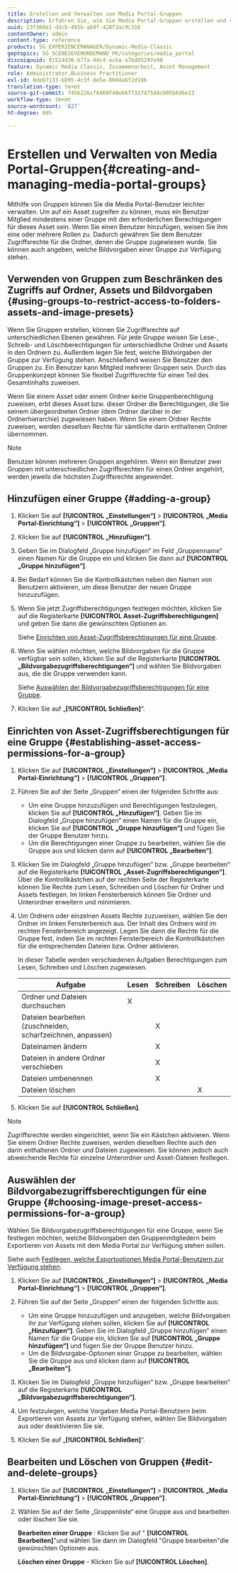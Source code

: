 ```yaml
---
title: Erstellen und Verwalten von Media Portal-Gruppen
description: Erfahren Sie, wie Sie Media Portal-Gruppen erstellen und verwalten.
uuid: 23f360e1-ddcb-491b-ab9f-428f3ac9c316
contentOwner: admin
content-type: reference
products: SG_EXPERIENCEMANAGER/Dynamic-Media-Classic
geptopics: SG_SCENESEVENONDEMAND_PK/categories/media_portal
discoiquuid: 91524d36-b77a-4dc4-acba-a7bd85297e98
feature: Dynamic Media Classic, Zusammenarbeit, Asset Management
role: Administrator,Business Practitioner
exl-id: 0deb7133-b895-4c3f-8e5e-8604a6f2d16b
translation-type: tm+mt
source-git-commit: 7456226cf6469f40e66ff327475d4c605b6d6e13
workflow-type: tm+mt
source-wordcount: '827'
ht-degree: 86%

---
```


# Erstellen und Verwalten von Media Portal-Gruppen{#creating-and-managing-media-portal-groups}

Mithilfe von *Gruppen* können Sie die Media Portal-Benutzer leichter verwalten. Um auf ein Asset zugreifen zu können, muss ein Benutzer Mitglied mindestens einer Gruppe mit den erforderlichen Berechtigungen für dieses Asset sein. Wenn Sie einen Benutzer hinzufügen, weisen Sie ihm eine oder mehrere Rollen zu. Dadurch gewähren Sie dem Benutzer Zugriffsrechte für die Ordner, denen die Gruppe zugewiesen wurde. Sie können auch angeben, welche Bildvorgaben einer Gruppe zur Verfügung stehen.

## Verwenden von Gruppen zum Beschränken des Zugriffs auf Ordner, Assets und Bildvorgaben  {#using-groups-to-restrict-access-to-folders-assets-and-image-presets}

Wenn Sie Gruppen erstellen, können Sie Zugriffsrechte auf unterschiedlichen Ebenen gewähren. Für jede Gruppe weisen Sie Lese-, Schreib- und Löschberechtigungen für unterschiedliche Ordner und Assets in den Ordnern zu. Außerdem legen Sie fest, welche Bildvorgaben der Gruppe zur Verfügung stehen. Anschließend weisen Sie Benutzer den Gruppen zu. Ein Benutzer kann Mitglied mehrerer Gruppen sein. Durch das Gruppenkonzept können Sie flexibel Zugriffsrechte für einen Teil des Gesamtinhalts zuweisen.

Wenn Sie einem Asset oder einem Ordner keine Gruppenberechtigung zuweisen, erbt dieses Asset bzw. dieser Ordner die Berechtigungen, die Sie seinem übergeordneten Ordner (dem Ordner darüber in der Ordnerhierarchie) zugewiesen haben. Wenn Sie einem Ordner Rechte zuweisen, werden dieselben Rechte für sämtliche darin enthaltenen Ordner übernommen.

>[!NOTE]
>
>Benutzer können mehreren Gruppen angehören. Wenn ein Benutzer zwei Gruppen mit unterschiedlichen Zugriffsrechten für einen Ordner angehört, werden jeweils die höchsten Zugriffsrechte angewendet.

## Hinzufügen einer Gruppe  {#adding-a-group}

1. Klicken Sie auf **[!UICONTROL „Einstellungen“]** > **[!UICONTROL „Media Portal-Einrichtung“]** > **[!UICONTROL „Gruppen“]**.
1. Klicken Sie auf **[!UICONTROL „Hinzufügen“]**.
1. Geben Sie im Dialogfeld „Gruppe hinzufügen“ im Feld „Gruppenname“ einen Namen für die Gruppe ein und klicken Sie dann auf **[!UICONTROL „Gruppe hinzufügen“]**.
1. Bei Bedarf können Sie die Kontrollkästchen neben den Namen von Benutzern aktivieren, um diese Benutzer der neuen Gruppe hinzuzufügen.
1. Wenn Sie jetzt Zugriffsberechtigungen festlegen möchten, klicken Sie auf die Registerkarte **[!UICONTROL Asset-Zugriffsberechtigungen]** und geben Sie dann die gewünschten Optionen an.

   Siehe [Einrichten von Asset-Zugriffsberechtigungen für eine Gruppe](creating-media-portal-groups.md#establishing_asset_access_permissions_for_a_group).

1. Wenn Sie wählen möchten, welche Bildvorgaben für die Gruppe verfügbar sein sollen, klicken Sie auf die Registerkarte **[!UICONTROL „Bildvorgabezugriffsberechtigungen“]** und wählen Sie Bildvorgaben aus, die die Gruppe verwenden kann.

   Siehe [Auswählen der Bildvorgabezugriffsberechtigungen für eine Gruppe](creating-media-portal-groups.md#choosing_image_preset_access_permissions_for_a_group).

1. Klicken Sie auf „**[!UICONTROL Schließen]**“.

## Einrichten von Asset-Zugriffsberechtigungen für eine Gruppe  {#establishing-asset-access-permissions-for-a-group}

1. Klicken Sie auf **[!UICONTROL „Einstellungen“]** > **[!UICONTROL „Media Portal-Einrichtung“]** > **[!UICONTROL „Gruppen“]**.
1. Führen Sie auf der Seite „Gruppen“ einen der folgenden Schritte aus:

   * Um eine Gruppe hinzuzufügen und Berechtigungen festzulegen, klicken Sie auf **[!UICONTROL „Hinzufügen“]**. Geben Sie im Dialogfeld „Gruppe hinzufügen“ einen Namen für die Gruppe ein, klicken Sie auf **[!UICONTROL „Gruppe hinzufügen“]** und fügen Sie der Gruppe Benutzer hinzu.
   * Um die Berechtigungen einer Gruppe zu bearbeiten, wählen Sie die Gruppe aus und klicken dann auf **[!UICONTROL „Bearbeiten“]**.

1. Klicken Sie im Dialogfeld „Gruppe hinzufügen“ bzw. „Gruppe bearbeiten“ auf die Registerkarte **[!UICONTROL „Asset-Zugriffsberechtigungen“]**. Über die Kontrollkästchen auf der rechten Seite der Registerkarte können Sie Rechte zum Lesen, Schreiben und Löschen für Ordner und Assets festlegen. Im linken Fensterbereich können Sie Ordner und Unterordner erweitern und minimieren.
1. Um Ordnern oder einzelnen Assets Rechte zuzuweisen, wählen Sie den Ordner im linken Fensterbereich aus. Der Inhalt des Ordners wird im rechten Fensterbereich angezeigt. Legen Sie dann die Rechte für die Gruppe fest, indem Sie im rechten Fensterbereich die Kontrollkästchen für die entsprechenden Dateien bzw. Ordner aktivieren.

   In dieser Tabelle werden verschiedenen Aufgaben Berechtigungen zum Lesen, Schreiben und Löschen zugewiesen.

   | Aufgabe | Lesen | Schreiben | Löschen |
   |--- |--- |--- |--- |
   | Ordner und Dateien durchsuchen | X |  |  |
   | Dateien bearbeiten (zuschneiden, scharfzeichnen, anpassen) |  | X |  |
   | Dateinamen ändern |  | X |  |
   | Dateien in andere Ordner verschieben |  | X |  |
   | Dateien umbenennen |  | X |  |
   | Dateien löschen |  |  | X |

1. Klicken Sie auf **[!UICONTROL Schließen]**.

>[!NOTE]
>
>Zugriffsrechte werden eingerichtet, wenn Sie ein Kästchen aktivieren. Wenn Sie einem Ordner Rechte zuweisen, werden dieselben Rechte auch den darin enthaltenen Ordner und Dateien zugewiesen. Sie können jedoch auch abweichende Rechte für einzelne Unterordner und Asset-Dateien festlegen.

## Auswählen der Bildvorgabezugriffsberechtigungen für eine Gruppe  {#choosing-image-preset-access-permissions-for-a-group}

Wählen Sie Bildvorgabezugriffsberechtigungen für eine Gruppe, wenn Sie festlegen möchten, welche Bildvorgaben den Gruppenmitgliedern beim Exportieren von Assets mit dem Media Portal zur Verfügung stehen sollen.

Siehe auch [Festlegen, welche Exportoptionen Media Portal-Benutzern zur Verfügung stehen](specifying-export-options-available-media.md#specifying_export_options_available_to_media_portal_users).

1. Klicken Sie auf **[!UICONTROL „Einstellungen“]** > **[!UICONTROL „Media Portal-Einrichtung“]** > **[!UICONTROL „Gruppen“]**.
1. Führen Sie auf der Seite „Gruppen“ einen der folgenden Schritte aus:

   * Um eine Gruppe hinzuzufügen und anzugeben, welche Bildvorgaben ihr zur Verfügung stehen sollen, klicken Sie auf **[!UICONTROL „Hinzufügen“]**. Geben Sie im Dialogfeld „Gruppe hinzufügen“ einen Namen für die Gruppe ein, klicken Sie auf **[!UICONTROL „Gruppe hinzufügen“]** und fügen Sie der Gruppe Benutzer hinzu.
   * Um die Bildvorgabe-Optionen einer Gruppe zu bearbeiten, wählen Sie die Gruppe aus und klicken dann auf **[!UICONTROL „Bearbeiten“]**.

1. Klicken Sie im Dialogfeld „Gruppe hinzufügen“ bzw. „Gruppe bearbeiten“ auf die Registerkarte **[!UICONTROL „Bildvorgabezugriffsberechtigungen“]**.
1. Um festzulegen, welche Vorgaben Media Portal-Benutzern beim Exportieren von Assets zur Verfügung stehen, wählen Sie Bildvorgaben aus oder deaktivieren Sie sie.
1. Klicken Sie auf „**[!UICONTROL Schließen]**“.

## Bearbeiten und Löschen von Gruppen  {#edit-and-delete-groups}

1. Klicken Sie auf **[!UICONTROL „Einstellungen“]** > **[!UICONTROL „Media Portal-Einrichtung“]** > **[!UICONTROL „Gruppen“]**.
1. Wählen Sie auf der Seite „Gruppenliste“ eine Gruppe aus und bearbeiten oder löschen Sie sie.

   **Bearbeiten einer Gruppe** : Klicken Sie auf &quot; **[!UICONTROL Bearbeiten]**&quot;und wählen Sie dann im Dialogfeld &quot;Gruppe bearbeiten&quot;die gewünschten Optionen aus.

   **Löschen einer Gruppe**  - Klicken Sie auf  **[!UICONTROL Löschen]**.
